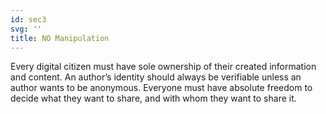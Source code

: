 ```yaml
---
id: sec3
svg: ''
title: NO Manipulation
---
```


Every digital citizen must have sole ownership of their created information and content. An author’s identity should always be verifiable unless an author wants to be anonymous. Everyone must have absolute freedom to decide what they want to
share, and with whom they want to share it.
